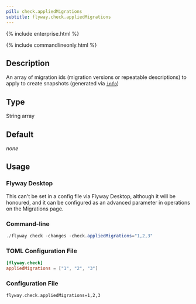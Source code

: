 ```yaml
---
pill: check.appliedMigrations
subtitle: flyway.check.appliedMigrations
---
```


{% include enterprise.html %}

{% include commandlineonly.html %}

## Description

An array of migration ids (migration versions or repeatable descriptions) to apply to create snapshots (generated via [`info`](Commands/info))

## Type

String array

## Default

<i>none</i>

## Usage

### Flyway Desktop

This can't be set in a config file via Flyway Desktop, although it will be honoured, and it can be configured as an advanced parameter in operations on the Migrations page.

### Command-line

```powershell
./flyway check -changes -check.appliedMigrations="1,2,3"
```

### TOML Configuration File

```toml
[flyway.check]
appliedMigrations = ["1", "2", "3"]
```

### Configuration File

```properties
flyway.check.appliedMigrations=1,2,3
```